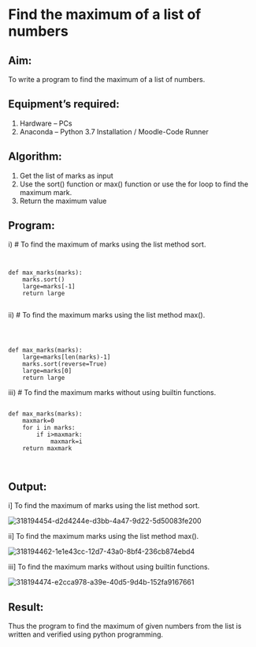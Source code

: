 # Find the maximum of a list of numbers
## Aim:
To write a program to find the maximum of a list of numbers.
## Equipment’s required:
1.	Hardware – PCs
2.	Anaconda – Python 3.7 Installation / Moodle-Code Runner
## Algorithm:
1.	Get the list of marks as input
2.	Use the sort() function or max() function or use the for loop to find the maximum mark.
3.	Return the maximum value
## Program:

i)	# To find the maximum of marks using the list method sort.
```


def max_marks(marks):
    marks.sort()
    large=marks[-1]
    return large


```

ii)	# To find the maximum marks using the list method max().
```



def max_marks(marks):
    large=marks[len(marks)-1]
    marks.sort(reverse=True)
    large=marks[0]
    return large

```

iii) # To find the maximum marks without using builtin functions.
```

def max_marks(marks):
    maxmark=0
    for i in marks:
        if i>maxmark:
            maxmark=i
    return maxmark



```



## Output:

i] To find the maximum of marks using the list method sort.

![318194454-d2d4244e-d3bb-4a47-9d22-5d50083fe200](https://github.com/Balaji-Jothiramalingam/FindMaximum/assets/114234865/23f11d48-6142-4be1-865c-a4d66dd89b8a)

ii] To find the maximum marks using the list method max().

![318194462-1e1e43cc-12d7-43a0-8bf4-236cb874ebd4](https://github.com/Balaji-Jothiramalingam/FindMaximum/assets/114234865/ebbf2553-3bb7-4d81-8472-ba79fc553bda)

iii] To find the maximum marks without using builtin functions.

![318194474-e2cca978-a39e-40d5-9d4b-152fa9167661](https://github.com/Balaji-Jothiramalingam/FindMaximum/assets/114234865/22c9c16c-0c4c-4306-a671-133e64efb78c)


## Result:
Thus the program to find the maximum of given numbers from the list is written and verified using python programming.
